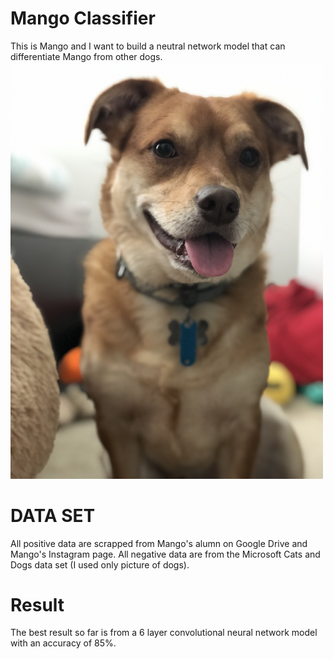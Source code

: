 # Mango Classifier
This is Mango and I want to build a neutral network model that can differentiate Mango from other dogs. 
<img src="Mango/IMG_9359.jpg" width="500">

# DATA SET
All positive data are scrapped from Mango's alumn on Google Drive and Mango's Instagram page. 
All negative data are from the Microsoft Cats and Dogs data set (I used only picture of dogs).

# Result
The best result so far is from a 6 layer convolutional neural network model with an accuracy of 85%.
